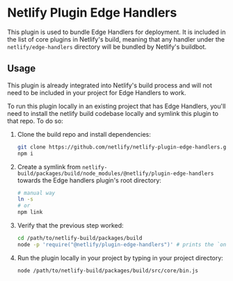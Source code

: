 # Netlify Plugin Edge Handlers

This plugin is used to bundle Edge Handlers for deployment. It is included in the list of core plugins in Netlify's
build, meaning that any handler under the `netlify/edge-handlers` directory will be bundled by Netlify's buildbot.

## Usage

This plugin is already integrated into Netlify's build process and will not need to be included in your project for Edge
Handlers to work.

To run this plugin locally in an existing project that has Edge Handlers, you'll need to install the netlify build
codebase locally and symlink this plugin to that repo. To do so:

1. Clone the build repo and install dependencies:

    ```sh
    git clone https://github.com/netlify/netlify-plugin-edge-handlers.git
    npm i
    ```

2. Create a symlink from `netlify-build/packages/build/node_modules/@netlify/plugin-edge-handlers` towards the Edge
   handlers plugin's root directory:

   ```sh
   # manual way
   ln -s
   # or
   npm link
   ```

3. Verify that the previous step worked:

    ```sh
    cd /path/to/netlify-build/packages/build
    node -p 'require("@netlify/plugin-edge-handlers")' # prints the `onPostBuild` exported function
    ```

4. Run the plugin locally in your project by typing in your project directory:

    ```sh
    node /path/to/netlify-build/packages/build/src/core/bin.js
    ```
